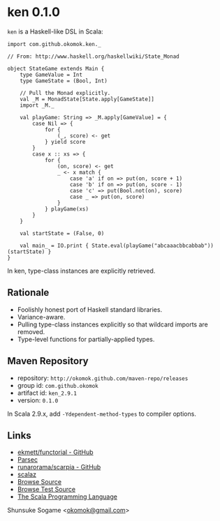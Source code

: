 
# ken 0.1.0

`ken` is a Haskell-like DSL in Scala:

    import com.github.okomok.ken._

    // From: http://www.haskell.org/haskellwiki/State_Monad

    object StateGame extends Main {
        type GameValue = Int
        type GameState = (Bool, Int)

        // Pull the Monad explicitly.
        val _M = MonadState[State.apply[GameState]]
        import _M._

        val playGame: String => _M.apply[GameValue] = {
            case Nil => {
                for {
                    (_, score) <- get
                } yield score
            }
            case x :: xs => {
                for {
                    (on, score) <- get
                    _ <- x match {
                        case 'a' if on => put(on, score + 1)
                        case 'b' if on => put(on, score - 1)
                        case 'c' => put(Bool.not(on), score)
                        case _ => put(on, score)
                    }
                } playGame(xs)
            }
        }

        val startState = (False, 0)

        val main_ = IO.print { State.eval(playGame("abcaaacbbcabbab"))(startState) }
    }

In ken, type-class instances are explicitly retrieved.



## Rationale

* Foolishly honest port of Haskell standard libraries.
* Variance-aware.
* Pulling type-class instances explicitly so that wildcard imports are removed.
* Type-level functions for partially-applied types.



## Maven Repository

* repository: `http://okomok.github.com/maven-repo/releases`
* group id: `com.github.okomok`
* artifact id: `ken_2.9.1`
* version: `0.1.0`

In Scala 2.9.x, add `-Ydependent-method-types` to compiler options.



## Links

* [ekmett/functorial - GitHub](https://github.com/ekmett/functorial "ekmett/functorial - GitHub")
* [Parsec](http://legacy.cs.uu.nl/daan/parsec.html "Parsec")
* [runarorama/scarpia - GitHub](https://github.com/runarorama/scarpia "runarorama/scarpia - GitHub")
* [scalaz](http://code.google.com/p/scalaz/ "scalaz")
* [Browse Source]
* [Browse Test Source]
* [The Scala Programming Language]


Shunsuke Sogame <<okomok@gmail.com>>


[MIT License]: http://www.opensource.org/licenses/mit-license.php "MIT License"
[Browse Source]: https://github.com/okomok/ken/tree/master/src/main/scala/com/github/okomok/ken "Browse Source"
[Browse Test Source]: https://github.com/okomok/ken/tree/master/src/test/scala/com/github/okomok/kentest "Browse Test Source"
[The Scala Programming Language]: http://www.scala-lang.org/ "The Scala Programming Language"
